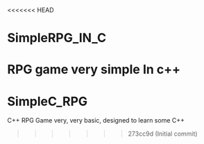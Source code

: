<<<<<<< HEAD
# SimpleRPG_IN_C
RPG game very simple In c++
=======
# SimpleC_RPG
C++ RPG Game very, very basic, designed to learn some C++
>>>>>>> 273cc9d (Initial commit)
